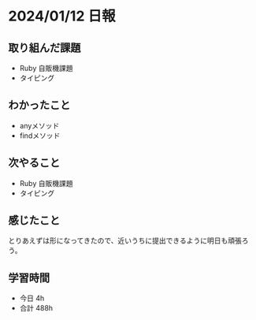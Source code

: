 # 2024/01/12 日報

## 取り組んだ課題
- Ruby 自販機課題
- タイピング

## わかったこと
- anyメソッド
- findメソッド

## 次やること
- Ruby 自販機課題
- タイピング

## 感じたこと
とりあえずは形になってきたので、近いうちに提出できるように明日も頑張ろう。

## 学習時間
- 今日 4h
- 合計 488h

